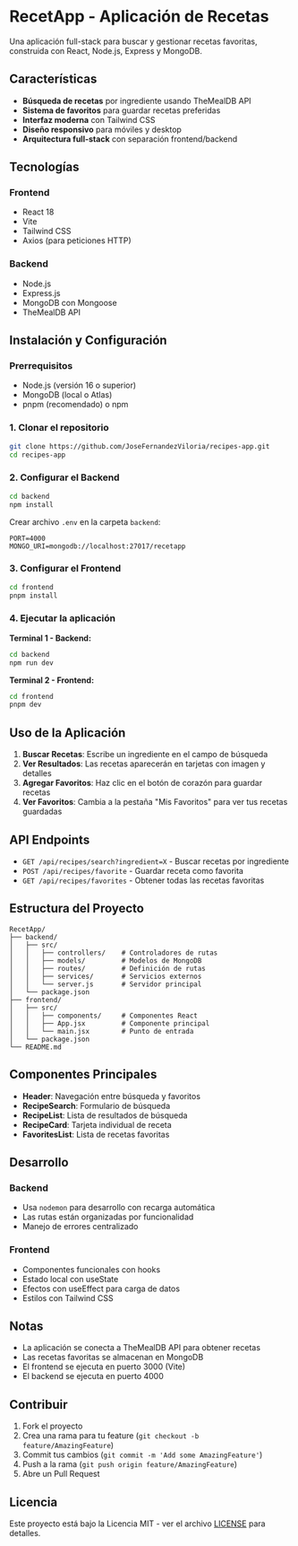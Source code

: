 # RecetApp - Aplicación de Recetas

Una aplicación full-stack para buscar y gestionar recetas favoritas, construida con React, Node.js, Express y MongoDB.

## Características

- **Búsqueda de recetas** por ingrediente usando TheMealDB API
- **Sistema de favoritos** para guardar recetas preferidas
- **Interfaz moderna** con Tailwind CSS
- **Diseño responsivo** para móviles y desktop
- **Arquitectura full-stack** con separación frontend/backend

## Tecnologías

### Frontend

- React 18
- Vite
- Tailwind CSS
- Axios (para peticiones HTTP)

### Backend

- Node.js
- Express.js
- MongoDB con Mongoose
- TheMealDB API

## Instalación y Configuración

### Prerrequisitos

- Node.js (versión 16 o superior)
- MongoDB (local o Atlas)
- pnpm (recomendado) o npm

### 1. Clonar el repositorio

```bash
git clone https://github.com/JoseFernandezViloria/recipes-app.git
cd recipes-app
```

### 2. Configurar el Backend

```bash
cd backend
npm install
```

Crear archivo `.env` en la carpeta `backend`:

```env
PORT=4000
MONGO_URI=mongodb://localhost:27017/recetapp
```

### 3. Configurar el Frontend

```bash
cd frontend
pnpm install
```

### 4. Ejecutar la aplicación

**Terminal 1 - Backend:**

```bash
cd backend
npm run dev
```

**Terminal 2 - Frontend:**

```bash
cd frontend
pnpm dev
```

## Uso de la Aplicación

1. **Buscar Recetas**: Escribe un ingrediente en el campo de búsqueda
2. **Ver Resultados**: Las recetas aparecerán en tarjetas con imagen y detalles
3. **Agregar Favoritos**: Haz clic en el botón de corazón para guardar recetas
4. **Ver Favoritos**: Cambia a la pestaña "Mis Favoritos" para ver tus recetas guardadas

## API Endpoints

- `GET /api/recipes/search?ingredient=X` - Buscar recetas por ingrediente
- `POST /api/recipes/favorite` - Guardar receta como favorita
- `GET /api/recipes/favorites` - Obtener todas las recetas favoritas

## Estructura del Proyecto

```
RecetApp/
├── backend/
│   ├── src/
│   │   ├── controllers/    # Controladores de rutas
│   │   ├── models/         # Modelos de MongoDB
│   │   ├── routes/         # Definición de rutas
│   │   ├── services/       # Servicios externos
│   │   └── server.js       # Servidor principal
│   └── package.json
├── frontend/
│   ├── src/
│   │   ├── components/     # Componentes React
│   │   ├── App.jsx         # Componente principal
│   │   └── main.jsx        # Punto de entrada
│   └── package.json
└── README.md
```

## Componentes Principales

- **Header**: Navegación entre búsqueda y favoritos
- **RecipeSearch**: Formulario de búsqueda
- **RecipeList**: Lista de resultados de búsqueda
- **RecipeCard**: Tarjeta individual de receta
- **FavoritesList**: Lista de recetas favoritas

## Desarrollo

### Backend

- Usa `nodemon` para desarrollo con recarga automática
- Las rutas están organizadas por funcionalidad
- Manejo de errores centralizado

### Frontend

- Componentes funcionales con hooks
- Estado local con useState
- Efectos con useEffect para carga de datos
- Estilos con Tailwind CSS

## Notas

- La aplicación se conecta a TheMealDB API para obtener recetas
- Las recetas favoritas se almacenan en MongoDB
- El frontend se ejecuta en puerto 3000 (Vite)
- El backend se ejecuta en puerto 4000

## Contribuir

1. Fork el proyecto
2. Crea una rama para tu feature (`git checkout -b feature/AmazingFeature`)
3. Commit tus cambios (`git commit -m 'Add some AmazingFeature'`)
4. Push a la rama (`git push origin feature/AmazingFeature`)
5. Abre un Pull Request

## Licencia

Este proyecto está bajo la Licencia MIT - ver el archivo [LICENSE](LICENSE) para detalles.
